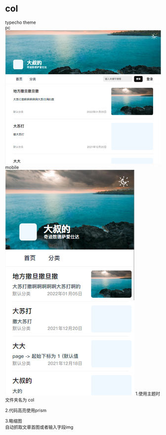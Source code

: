 # col
typecho theme<br>
pc<br>
![image](./screenshot.png)
mobile<br>
![image](./1.png)
1.使用主题时文件夹名为 col<br>

2.代码高亮使用prism


3.略缩图<br>
自动抓取文章首图或者输入字段img



